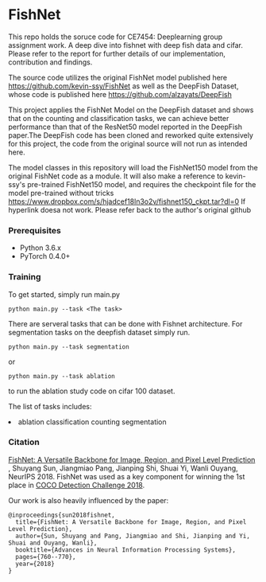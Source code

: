 # FishNet


This repo holds the soruce code for CE7454: Deeplearning group assignment work. A deep dive into fishnet with deep fish data and cifar. Please refer to the report for further details of our implementation, contribution and findings.

The source code utilizes the original FishNet model published here https://github.com/kevin-ssy/FishNet as well as the DeepFish Dataset, whose code is published here https://github.com/alzayats/DeepFish

This project applies the FishNet Model on the DeepFish dataset and shows that on the counting and classification tasks, we can achieve better performance than that of the ResNet50 model reported in the DeepFish paper.The DeepFish code has been cloned and reworked quite extensively for this project, the code from the original source will not run as intended here.

The model classes in this repository will load the FishNet150 model from the original FishNet code as a module. It will also make a reference to kevin-ssy's pre-trained FishNet150 model, and requires the checkpoint file for the model pre-trained without tricks https://www.dropbox.com/s/hjadcef18ln3o2v/fishnet150_ckpt.tar?dl=0 If hyperlink doesa not work. Please refer back to the author's original github

### Prerequisites
- Python 3.6.x
- PyTorch 0.4.0+

### Training

To get started, simply run main.py
```
python main.py --task <The task>
```
There are serveral tasks that can be done with Fishnet architecture.
For segmentation tasks on the deepfish dataset simply run.
```
python main.py --task segmentation
```
or 

```
python main.py --task ablation
```
to run the ablation study code on cifar 100 dataset.

The list of tasks includes: 
<li>
ablation
classification
counting
segmentation
</li>



### Citation
[FishNet: A Versatile Backbone for Image, Region, and Pixel Level Prediction](http://papers.nips.cc/paper/7356-fishnet-a-versatile-backbone-for-image-region-and-pixel-level-prediction.pdf)
, Shuyang Sun, Jiangmiao Pang, Jianping Shi, Shuai Yi, Wanli Ouyang, NeurIPS 2018.
FishNet was used as a key component
 for winning the 1st place in [COCO Detection Challenge 2018](http://cocodataset.org/#detection-leaderboard).

Our work is also heavily influenced by the paper:
```
@inproceedings{sun2018fishnet,
  title={FishNet: A Versatile Backbone for Image, Region, and Pixel Level Prediction},
  author={Sun, Shuyang and Pang, Jiangmiao and Shi, Jianping and Yi, Shuai and Ouyang, Wanli},
  booktitle={Advances in Neural Information Processing Systems},
  pages={760--770},
  year={2018}
}
```

